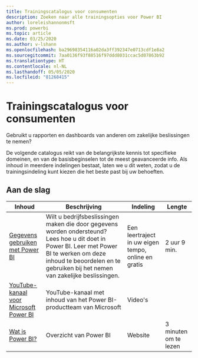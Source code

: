 ```yaml
---
title: Trainingscatalogus voor consumenten
description: Zoeken naar alle trainingsopties voor Power BI
author: loreleishannonmsft
ms.prod: powerbi
ms.topic: article
ms.date: 03/25/2020
ms.author: v-lshann
ms.openlocfilehash: ba29698354116a02da3ff392347e0713cdf1e8a2
ms.sourcegitcommit: 7aa0136f93f88516f97ddd8031ccac5d07863b92
ms.translationtype: HT
ms.contentlocale: nl-NL
ms.lasthandoff: 05/05/2020
ms.locfileid: "81268415"
---
```

# <a name="consumers-learning-catalog"></a>Trainingscatalogus voor consumenten

Gebruikt u rapporten en dashboards van anderen om zakelijke beslissingen te nemen? 

De volgende catalogus reikt van de belangrijkste kennis tot specifieke domeinen, en van de basisbeginselen tot de meest geavanceerde info. Als inhoud in meerdere indelingen bestaat, laten we u dit weten, zodat u de trainingsindeling kunt kiezen die het beste past bij uw behoeften.

## <a name="get-started"></a>Aan de slag<a name="get-started"></a>
| Inhoud  | Beschrijving  | Indeling| Lengte  |
|--------------------------------------------------------------------------------------------------|-----------------------------------------------------------------------------------------------------------------------------------------------------------------------------------------|---------------------------------------|-------------------|
| [Gegevens gebruiken met Power BI](https://docs.microsoft.com/learn/paths/consume-data-with-power-bi/) | Wilt u bedrijfsbeslissingen maken die door gegevens worden ondersteund? Lees hoe u dit doet in Power BI. Leer met Power BI te werken om deze inhoud te beoordelen en te gebruiken bij het nemen van zakelijke beslissingen. | Een leertraject in uw eigen tempo, online en gratis | 2 uur 9 min.  |
| [YouTube-kanaal voor Microsoft Power BI](https://www.youtube.com/user/mspowerbi/videos) | YouTube-kanaal met inhoud van het Power BI-productteam van Microsoft  | Video's  |            |
| [Wat is Power BI?](https://docs.microsoft.com/power-bi/fundamentals/power-bi-overview) | Overzicht van Power BI | Website  | 3 minuten om te lezen |
